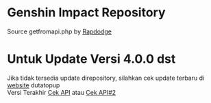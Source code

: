 # Genshin Impact Repository
Source getfromapi.php by [Rapdodge](https://github.com/rapdodge/GenshinRepository/blob/main/getfromapi.php "Rapdodge")

# Untuk Update Versi 4.0.0 dst
Jika tidak tersedia update direpository, silahkan cek update terbaru di [website](https://dutatopup.biz.id) dutatopup<br/>
Versi Terakhir [Cek API](https://dutatopup.biz.id/latest.php) atau [Cek API#2](https://dutatopup.biz.id/history.php)

